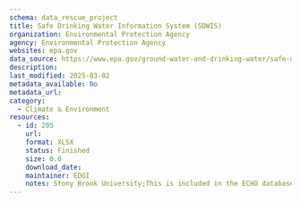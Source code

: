 ```yaml
---
schema: data_rescue_project 
title: Safe Drinking Water Information System (SDWIS)
organization: Environmental Protection Agency
agency: Environmental Protection Agency
websites: epa.gov
data_source: https://www.epa.gov/ground-water-and-drinking-water/safe-drinking-water-information-system-sdwis-federal-reporting
description: 
last_modified: 2025-03-02
metadata_available: No
metadata_url: 
category:
  - Climate & Environment 
resources:
  - id: 205
    url: 
    format: XLSX
    status: Finished
    size: 0.0
    download_date: 
    maintainer: EDGI
    notes: Stony Brook University;This is included in the ECHO database (in part. will check if there is additional data that is not included in ECHO). Information about public water systems and their violations of EPA's drinking water regulations. Locate drinking water suppliers and view violations and enforcement history for the last ten years. Included in ECHO database
---
```

